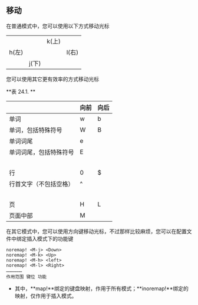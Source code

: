## 移动

在普通模式中，您可以使用以下方式移动光标

|       |       |       |       |
|-------|-------|-------|-------|
|       |       | k(上) |       |
| h(左) |       |       | l(右) |
|       | j(下) |       |       |

您可以使用其它更有效率的方式移动光标

**表 24.1. **

|                        | 向前 | 向后 |
|------------------------|------|------|
| 单词                   | w    | b    |
| 单词，包括特殊符号     | W    | B    |
| 单词词尾               | e    |      |
| 单词词尾，包括特殊符号 | E    |      |
|                        |      |      |
| 行                     | 0    | \$   |
| 行首文字（不包括空格） | ^    |      |
|                        |      |      |
| 页                     | H    | L    |
| 页面中部               | M    |      |

在其它模式中，您可以使用方向键移动光标，不过那样比较麻烦，您可以在配置文件中绑定插入模式下的功能键

```shell
noremap! <M-j> <Down>
noremap! <M-k> <Up>
noremap! <M-h> <left>
noremap! <M-l> <Right>
………………
作用范围 键位 功能  
```

- 其中，**map!**绑定的键盘映射，作用于所有模式；**inoremap!**绑定的映射，仅作用于插入模式。
